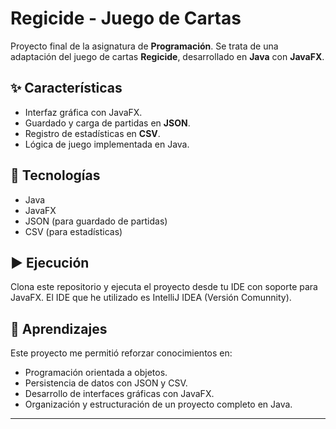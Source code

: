 # Regicide - Juego de Cartas

Proyecto final de la asignatura de **Programación**. Se trata de una adaptación del juego de cartas **Regicide**, desarrollado en **Java** con **JavaFX**.

## ✨ Características
- Interfaz gráfica con JavaFX.  
- Guardado y carga de partidas en **JSON**.  
- Registro de estadísticas en **CSV**.  
- Lógica de juego implementada en Java.  

## 🚀 Tecnologías
- Java  
- JavaFX  
- JSON (para guardado de partidas)  
- CSV (para estadísticas)  

## ▶️ Ejecución
Clona este repositorio y ejecuta el proyecto desde tu IDE con soporte para JavaFX. El IDE que he utilizado es IntelliJ IDEA (Versión Comunnity). 

## 📖 Aprendizajes
Este proyecto me permitió reforzar conocimientos en:
- Programación orientada a objetos.  
- Persistencia de datos con JSON y CSV.  
- Desarrollo de interfaces gráficas con JavaFX.  
- Organización y estructuración de un proyecto completo en Java.  

---
